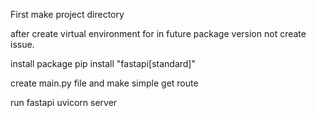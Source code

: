 First make project directory

after create virtual environment for in future package version not create issue.

install package pip install "fastapi[standard]"

create main.py file and make simple get route

run fastapi uvicorn server
